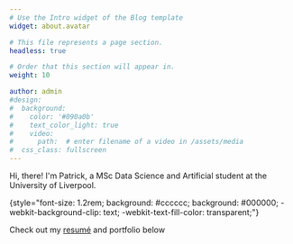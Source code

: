 ```yaml
---
# Use the Intro widget of the Blog template
widget: about.avatar

# This file represents a page section.
headless: true

# Order that this section will appear in.
weight: 10

author: admin
#design:
#  background:
#    color: '#090a0b'
#    text_color_light: true
#    video:
#      path:  # enter filename of a video in /assets/media
#  css_class: fullscreen
---
```


Hi, there! I'm Patrick, a MSc Data Science and Artificial student at the University of Liverpool.

{style="font-size: 1.2rem; background: #cccccc; background: #000000; -webkit-background-clip: text; -webkit-text-fill-color: transparent;"}


Check out my [resumé](/about/) and portfolio below
